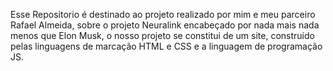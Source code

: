 Esse Repositorio é destinado ao projeto realizado por mim e meu parceiro Rafael Almeida, sobre o projeto Neuralink encabeçado por nada mais nada menos que Elon Musk, o nosso projeto
se constitui de um site, construido pelas linguagens de marcação HTML e CSS e a linguagem de programação JS.
